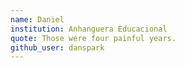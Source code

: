 ```yaml
---
name: Daniel
institution: Anhanguera Educacional
quote: Those were four painful years.
github_user: danspark
---
```

